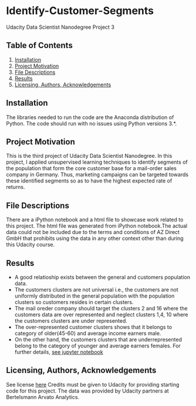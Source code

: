 
# Identify-Customer-Segments
Udacity Data Scientist Nanodegree Project 3

## Table of Contents
1. [Installation](https://github.com/access2abey/Udacity-Identify-Customer-Segments-Arvato#Installation)
2. [Project Motivation](https://github.com/access2abey/Udacity-Identify-Customer-Segments-Arvato#Project-Motivation)
3. [File Descriptions](https://github.com/access2abey/Udacity-Identify-Customer-Segments-Arvato#File-Descriptions)
4. [Results](https://github.com/access2abey/Udacity-Identify-Customer-Segments-Arvato#Results)
5. [Licensing, Authors, Acknowledgements](https://github.com/access2abey/Udacity-Identify-Customer-Segments-Arvato#Licensing-Authors-Acknowledgements)


## Installation
The libraries needed to run the code are the Anaconda distribution of Python. The code should run with no issues using Python versions 3.*.


## Project Motivation
This is the third project of Udacity Data Scientist Nanodegree. In this project, I applied unsupervised learning techniques to identify segments of the population that form the core customer base for a mail-order sales company in Germany. Thus, marketing campaigns can be targeted towards these identified segments so as to have the highest expected rate of returns.






## File Descriptions
There are a iPython notebook and a html file to showcase work related to this project. The html file was generated from iPython notebook.The actual data could not be included due to the terms and conditions of AZ Direct GmbH that prohibits using the data in any other context other than during this Udacity course.

## Results

* A good relatioship exists between the general and customers population data. 
* The customers clusters are not universal i.e., the customers are not uniformly distributed in the general population with the population clusters so customers resides in certain clusters. 
* The mail oreder company should target the clusters 2 and 16 where the customers data are over represented and neglect clusters 1,4, 10 where the customers clusters are under represented. 
* The over-represented customer clusters shows that it belongs to category of older(45-60) and average income earners male. 
* On the other hand, the customers clusters that are underrepresented belong to the category of younger and average earners females.
For further details, [see jupyter notebook](https://github.com/A-Nuru/Udacity-Identify-Customer-Segments-Arvato/blob/master/Identify_Customer_Segments.ipynb)

## Licensing, Authors, Acknowledgements
See license [here](https://github.com/A-Nuru/Udacity-Identify-Customer-Segments-Arvato/blob/master/LICENSE)
Credits must be given to Udacity for providing starting code for this project. The data was provided by Udacity partners at Bertelsmann Arvato Analytics.




